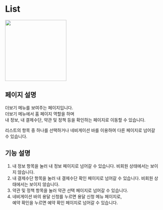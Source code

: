 # List

<img width="200" src="https://github.com/softeerbootcamp-3rd/Team4-HansalChai/assets/37495809/c7d9dcbe-343b-4275-bfd6-9cc221e2aca5">

## 페이지 설명
더보기 메뉴를 보여주는 페이지입니다.<br />
더보기 메뉴에서 홈 페이지 역할을 하며<br/>내 정보, 내 결제수단, 약관 및 정책 등을 확인하는 페이지로 이동할 수 있습니다.

리스트의 항목 중 하나를 선택하거나 네비게이션 바를 이용하여 다른 페이지로 넘어갈 수 있습니다.

## 기능 설명
1. 내 정보 항목을 눌러 내 정보 페이지로 넘어갈 수 있습니다. 비회원 상태에서는 보이지 않습니다.
2. 내 결제수단 항목을 눌러 내 결제수단 확인 페이지로 넘어갈 수 있습니다. 비회원 상태에서는 보이지 않습니다.
3. 약관 및 정책 항목을 눌러 약관 선택 페이지로 넘어갈 수 있습니다.
4. 네비게이션 바의 용달 신청를 누르면 용달 신청 메뉴 페이지로,<br/>예약 확인을 누르면 예약 확인 페이지로 넘어갈 수 있습니다.